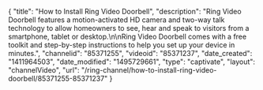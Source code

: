 {
    "title": "How to Install Ring Video Doorbell",
    "description": "Ring Video Doorbell features a motion-activated HD camera and two-way talk technology to allow homeowners to see, hear and speak to visitors from a smartphone, tablet or desktop.\n\nRing Video Doorbell comes with a free toolkit and step-by-step instructions to help you set up your device in minutes.",
    "channelid": "85371255",
    "videoid": "85371237",
    "date_created": "1411964503",
    "date_modified": "1495729661",
    "type": "captivate",
    "layout": "channelVideo",
    "url": "\/ring-channel\/how-to-install-ring-video-doorbell\/85371255-85371237"
}